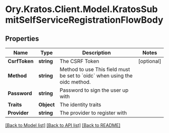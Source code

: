 # Ory.Kratos.Client.Model.KratosSubmitSelfServiceRegistrationFlowBody

## Properties

Name | Type | Description | Notes
------------ | ------------- | ------------- | -------------
**CsrfToken** | **string** | The CSRF Token | [optional] 
**Method** | **string** | Method to use  This field must be set to &#x60;oidc&#x60; when using the oidc method. | 
**Password** | **string** | Password to sign the user up with | 
**Traits** | **Object** | The identity traits | 
**Provider** | **string** | The provider to register with | 

[[Back to Model list]](../README.md#documentation-for-models) [[Back to API list]](../README.md#documentation-for-api-endpoints) [[Back to README]](../README.md)

